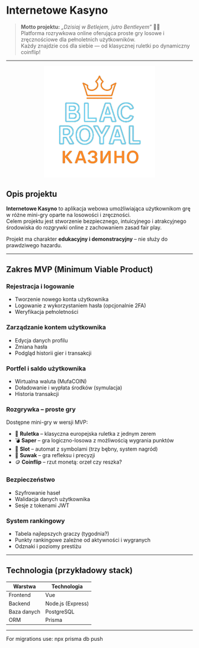 
# Internetowe Kasyno

> **Motto projektu:** *„Dzisiaj w Betlejem, jutro Bentleyem”* 🚗💨  
> Platforma rozrywkowa online oferująca proste gry losowe i zręcznościowe dla pełnoletnich użytkowników.  
> Każdy znajdzie coś dla siebie — od klasycznej ruletki po dynamiczny coinflip!

---

<p align="center">
  <img src="./design/logo_prototype.jpeg" alt="kasyno logo" width="300">
</p>




## Opis projektu

**Internetowe Kasyno** to aplikacja webowa umożliwiająca użytkownikom grę w różne mini-gry oparte na losowości i zręczności.  
Celem projektu jest stworzenie bezpiecznego, intuicyjnego i atrakcyjnego środowiska do rozgrywki online z zachowaniem zasad fair play.

Projekt ma charakter **edukacyjny i demonstracyjny** – nie służy do prawdziwego hazardu.

---

## Zakres MVP (Minimum Viable Product)


### Rejestracja i logowanie
- Tworzenie nowego konta użytkownika  
- Logowanie z wykorzystaniem hasła (opcjonalnie 2FA)  
- Weryfikacja pełnoletności

### Zarządzanie kontem użytkownika
- Edycja danych profilu  
- Zmiana hasła  
- Podgląd historii gier i transakcji  

### Portfel i saldo użytkownika
- Wirtualna waluta (MufaCOIN)  
- Doładowanie i wypłata środków (symulacja)  
- Historia transakcji  

### Rozgrywka – proste gry
Dostępne mini-gry w wersji MVP:
- 🎲 **Ruletka** – klasyczna europejska ruletka z jednym zerem  
- 💣 **Saper** – gra logiczno-losowa z możliwością wygrania punktów  
- 🎰 **Slot** – automat z symbolami (trzy bębny, system nagród)  
- 🎯 **Suwak** – gra refleksu i precyzji  
- 🪙 **Coinflip** – rzut monetą: orzeł czy reszka?

### Bezpieczeństwo
- Szyfrowanie haseł
- Walidacja danych użytkownika  
- Sesje z tokenami JWT  

### System rankingowy
- Tabela najlepszych graczy (tygodnia?)
- Punkty rankingowe zależne od aktywności i wygranych  
- Odznaki i poziomy prestiżu  

---

## Technologia (przykładowy stack)

| Warstwa | Technologia |
|----------|--------------|
| Frontend | Vue |
| Backend  | Node.js (Express) |
| Baza danych |  PostgreSQL |
| ORM | Prisma |


---

For migrations use: npx prisma db push


